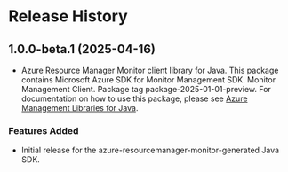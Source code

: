 # Release History

## 1.0.0-beta.1 (2025-04-16)

- Azure Resource Manager Monitor client library for Java. This package contains Microsoft Azure SDK for Monitor Management SDK. Monitor Management Client. Package tag package-2025-01-01-preview. For documentation on how to use this package, please see [Azure Management Libraries for Java](https://aka.ms/azsdk/java/mgmt).
### Features Added

- Initial release for the azure-resourcemanager-monitor-generated Java SDK.
